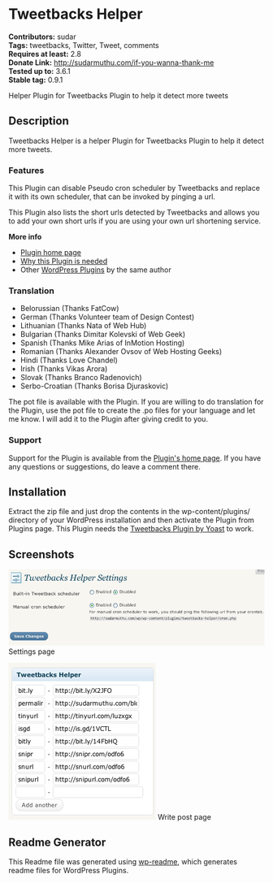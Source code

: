 # Tweetbacks Helper #
**Contributors:** sudar  
**Tags:** tweetbacks, Twitter, Tweet, comments  
**Requires at least:** 2.8  
**Donate Link:** http://sudarmuthu.com/if-you-wanna-thank-me  
**Tested up to:** 3.6.1  
**Stable tag:** 0.9.1  
	
Helper Plugin for Tweetbacks Plugin to help it detect more tweets

## Description ##

Tweetbacks Helper is a helper Plugin for Tweetbacks Plugin to help it detect more tweets.

### Features

This Plugin can disable Pseudo cron scheduler by Tweetbacks and replace it with its own scheduler, that can be invoked by pinging a url.

This Plugin also lists the short urls detected by Tweetbacks and allows you to add your own short urls if you are using your own url shortening service.

**More info**

*   [Plugin home page][1]
*   [Why this Plugin is needed][2]
*   Other [WordPress Plugins][3] by the same author

### Translation

*   Belorussian (Thanks FatCow)
*   German (Thanks Volunteer team of Design Contest)
*   Lithuanian (Thanks Nata of Web Hub)
*   Bulgarian (Thanks Dimitar Kolevski of Web Geek)
*   Spanish (Thanks Mike Arias of InMotion Hosting)
*   Romanian (Thanks Alexander Ovsov of Web Hosting Geeks)
*   Hindi (Thanks Love Chandel)
*   Irish (Thanks Vikas Arora)
*   Slovak (Thanks Branco Radenovich)
*   Serbo-Croatian (Thanks Borisa Djuraskovic)

The pot file is available with the Plugin. If you are willing to do translation for the Plugin, use the pot file to create the .po files for your language and let me know. I will add it to the Plugin after giving credit to you.

### Support

Support for the Plugin is available from the [Plugin's home page][1]. If you have any questions or suggestions, do leave a comment there.

 [1]: http://sudarmuthu.com/wordpress/tweetbacks-helper
 [2]: http://sudarmuthu.com/blog/2009/07/31/helper-plugin-for-tweetbacks.html
 [3]: http://sudarmuthu.com/wordpress

## Installation ##

Extract the zip file and just drop the contents in the wp-content/plugins/ directory of your WordPress installation and then activate the Plugin from Plugins page. This Plugin needs the [Tweetbacks Plugin by Yoast][1] to work.

 [1]: http://wordpress.org/extend/plugins/tweetbacks/

## Screenshots ##
![](screenshot-1.png)
Settings page

![](screenshot-2.png)
Write post page

## Readme Generator ##

This Readme file was generated using <a href = 'http://sudarmuthu.com/wordpress/wp-readme'>wp-readme</a>, which generates readme files for WordPress Plugins.
